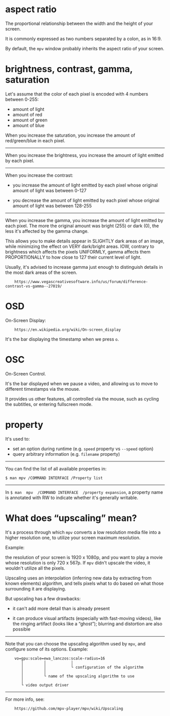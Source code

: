 # aspect ratio

The proportional relationship between the width and the height of your screen.

It is commonly expressed as two numbers separated by a colon, as in 16:9.

By default, the `mpv` window probably inherits the aspect ratio of your screen.

# brightness, contrast, gamma, saturation

Let's assume that the color of each pixel is encoded with 4 numbers between 0-255:

   - amount of light
   - amount of red
   - amount of green
   - amount of blue

When you increase  the saturation, you increase the amount  of red/green/blue in
each pixel.

---

When you  increase the brightness, you  increase the amount of  light emitted by
each pixel.

---

When you  increase the contrast:

   - you increase the  amount of light emitted by each  pixel whose original
     amount of light was between 0-127

   - you decrease the  amount of light emitted by each  pixel whose original
     amount of light was between 128-255

---

When you increase  the gamma, you increase  the amount of light  emitted by each
pixel.
The  more the  original amount  was  bright (255)  or  dark (0),  the less  it's
affected by the gamma change.

This allows you to make details appear in SLIGHTLY dark areas of an image, while
minimizing the effect on VERY dark/bright areas.
IOW, contrary  to brightness which  affects the pixels UNIFORMLY,  gamma affects
them PROPORTIONALLY to how close to 127 their current level of light.

Usually, it's  advised to increase gamma  just enough to distinguish  details in
the most dark areas of the screen.

        https://www.vegascreativesoftware.info/us/forum/difference-contrast-vs-gamma--27019/

# OSD

On-Screen Display:

        https://en.wikipedia.org/wiki/On-screen_display

It's the bar displaying the timestamp when we press `o`.

# OSC

On-Screen Control.

It's  the bar  displayed when  we pause  a  video, and  allowing us  to move  to
different timestamps via the mouse.

It provides us other features, all controlled via the mouse, such as cycling the
subtitles, or entering fullscreen mode.

# property

It's used to:

   - set an option during runtime (e.g. `speed` property vs `--speed` option)
   - query arbitrary information  (e.g. `filename` property)

---

You can find the list of all available properties in:

    $ man mpv /COMMAND INTERFACE /Property list

---

In  `$ man  mpv  /COMMAND INTERFACE  /property expansion`,  a  property name  is
annotated with RW to indicate whether it's generally writable.

# What does “upscaling” mean?

It's a process through  which `mpv` converts a low resolution  media file into a
higher resolution one, to utilize your screen maximum resolution.

Example:

the resolution  of your screen  is 1920 x  1080p, and you  want to play  a movie
whose resolution is only 720 x 567p.
If `mpv` didn't upscale the video, it wouldn't utilize all the pixels.

Upscaling uses  an interpolation  (inferring new data  by extracting  from known
elements) algorithm, and tells pixels what to do based on what those surrounding
it are displaying.

But upscaling has a few drawbacks:

   - it can't add more detail than is already present

   - it can produce visual artifacts (especially with fast-moving videos), like
     the ringing artifact (looks like a “ghost”); blurring and distortion are
     also possible

---

Note that  you can choose the  upscaling algorithm used by  `mpv`, and configure
some of its options.
Example:


        vo=gpu:scale=ewa_lanczos:scale-radius=16
           │         │           │
           │         │           └ configuration of the algorithm
           │         │
           │         └ name of the upscaling algorithm to use
           │
           └ video output driver

---

For more info, see:

        https://github.com/mpv-player/mpv/wiki/Upscaling

